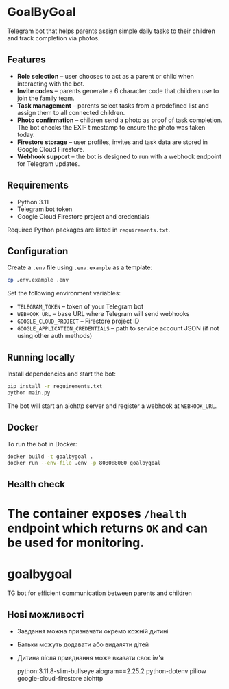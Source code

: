 # GoalByGoal

Telegram bot that helps parents assign simple daily tasks to their children and track completion via photos.

## Features

- **Role selection** – user chooses to act as a parent or child when interacting with the bot.
- **Invite codes** – parents generate a 6 character code that children use to join the family team.
- **Task management** – parents select tasks from a predefined list and assign them to all connected children.
- **Photo confirmation** – children send a photo as proof of task completion. The bot checks the EXIF timestamp to ensure the photo was taken today.
- **Firestore storage** – user profiles, invites and task data are stored in Google Cloud Firestore.
- **Webhook support** – the bot is designed to run with a webhook endpoint for Telegram updates.

## Requirements

- Python 3.11
- Telegram bot token
- Google Cloud Firestore project and credentials

Required Python packages are listed in `requirements.txt`.

## Configuration

Create a `.env` file using `.env.example` as a template:

```bash
cp .env.example .env
```

Set the following environment variables:

- `TELEGRAM_TOKEN` – token of your Telegram bot
- `WEBHOOK_URL` – base URL where Telegram will send webhooks
- `GOOGLE_CLOUD_PROJECT` – Firestore project ID
- `GOOGLE_APPLICATION_CREDENTIALS` – path to service account JSON (if not using other auth methods)

## Running locally

Install dependencies and start the bot:

```bash
pip install -r requirements.txt
python main.py
```

The bot will start an aiohttp server and register a webhook at `WEBHOOK_URL`.

## Docker

To run the bot in Docker:

```bash
docker build -t goalbygoal .
docker run --env-file .env -p 8080:8080 goalbygoal
```

## Health check

The container exposes `/health` endpoint which returns `OK` and can be used for monitoring.
=======
# goalbygoal
TG bot for efficient communication between parents and children

## Нові можливості

- Завдання можна призначати окремо кожній дитині
- Батьки можуть додавати або видаляти дітей
- Дитина після приєднання може вказати своє ім'я

   python:3.11.8-slim-bullseye
   aiogram==2.25.2
   python-dotenv
   pillow
   google-cloud-firestore
   aiohttp

